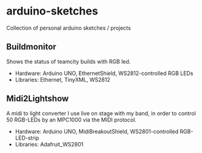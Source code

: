 # arduino-sketches

Collection of personal arduino sketches / projects

## Buildmonitor

Shows the status of teamcity builds with RGB led.

* Hardware: Arduino UNO, EthernetShield, WS2812-controlled RGB LEDs
* Libraries: Ethernet, TinyXML, WS2812


## Midi2Lightshow

A midi to light converter I use live on stage with my band, in order to control 50 RGB-LEDs by an MPC1000 via the MIDI protocol.

* Hardware: Arduino UNO, MidiBreakoutShield, WS2801-controlled RGB-LED-strip
* Libraries: Adafruit_WS2801
